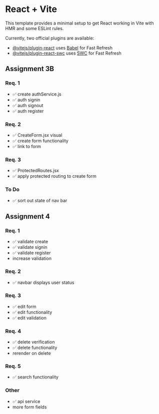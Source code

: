# React + Vite

This template provides a minimal setup to get React working in Vite with HMR and some ESLint rules.

Currently, two official plugins are available:

- [@vitejs/plugin-react](https://github.com/vitejs/vite-plugin-react/blob/main/packages/plugin-react/README.md) uses [Babel](https://babeljs.io/) for Fast Refresh
- [@vitejs/plugin-react-swc](https://github.com/vitejs/vite-plugin-react-swc) uses [SWC](https://swc.rs/) for Fast Refresh

## Assignment 3B

### Req. 1
- ✅ create authService.js
- ✅ auth signin
- ✅ auth signout
- ✅ auth register

### Req. 2
- ✅ CreateForm.jsx visual
- ✅ create form functionality
- ✅ link to form

### Req. 3
- ✅ ProtectedRoutes.jsx
- ✅ apply protected routing to create form

### To Do
- ✅ sort out state of nav bar

## Assignment 4

### Req. 1
- ✅ validate create
- ✅ validate signin
- ✅ validate register
- increase validation

### Req. 2
- ✅ navbar displays user status

### Req. 3
- ✅ edit form
- ✅ edit functionality
- ✅ edit validation

### Req. 4
- ✅ delete verification
- ✅ delete functionality
- rerender on delete

### Req. 5
- ✅ search functionality

### Other
- ✅ api service
- more form fields